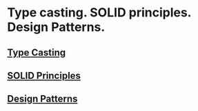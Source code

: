 # Type casting. SOLID principles. Design Patterns.

## [Type Casting](https://github.com/GeorgiTerziev02/Object-oriented_programming_FMI/edit/main/Sem.%2015/README.md)

## [SOLID Principles](https://github.com/GeorgiTerziev02/Object-oriented_programming_FMI/edit/main/Sem.%2015/README.md)

## [Design Patterns](https://github.com/GeorgiTerziev02/Object-oriented_programming_FMI/edit/main/Sem.%2015/README.md)
